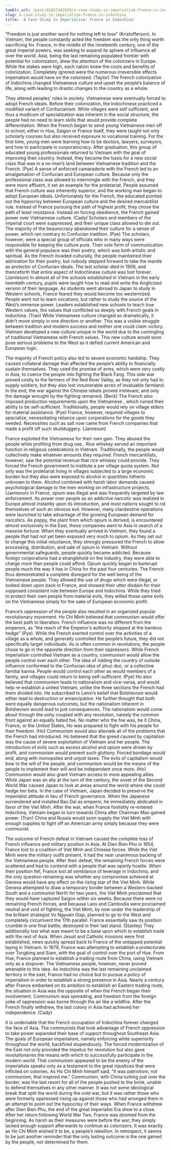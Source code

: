 ```yaml
---
tumblr_url: /post/81817342839/a-case-study-in-imperialism-france-in-indochina
slug: a-case-study-in-imperialism-france-in-indochina
title: 'A Case Study In Imperialism: France in Indochina'
---
```

“Freedom is just another word for nothing left to lose” (Kristofferson).  In Vietnam, the people constantly acted like freedom was the only thing worth sacrificing for.  France, in the middle of the nineteenth century, one of the great imperial powers, was seeking to expand its sphere of influence all over the world.  Asia, being the last remaining populated frontier with potential for colonization, drew the attention of the colonizers in Europe.  While the stakes were high, each nation knew the costs and benefits of colonization.  Completely ignored were the numerous irreversible effects imperialism would have on the colonized.  (Taylor) The French colonization of Indochina changed Vietnamese culture and upset the people’s balance of life, along with leading to drastic changes to the country as a whole.

<!-- more -->

They altered peoples’ roles in society.  Vietnamese were eventually forced to adopt French ideals.  Before their colonization, the Indochinese practiced a modified variant of Confucianism.  While villages were self sufficient, and thus a modicum of specialization was inherent in the social structure, the people had no need to learn skills that would provide complete differentiation.  When the French began to send young Vietnamese men off to school, either in Hue, Saigon or France itself, they were taught not only scholarly courses but also received exposure to vocational training.  For the first time, young men were learning how to be doctors, lawyers, surveyors, and how to participate in corporatocracy.  After graduation, this group of educated young professionals returned to Vietnam with the goal of improving their country. Instead, they became the basis for a new social class that was in a no-man’s land between Vietnamese tradition and the French.  (Pye)  A sense of enforced camaraderie with the French led to an amalgamation of Confucian and European culture.  Because only the professional class was allowed to intermingle with the French, and they were more affluent, it set an example for the proletariat.  People assumed that French culture was inherently superior, and the working man began to adopt European ideals.  Unfortunately for the French, the educated pointed out the hypocrisy between European culture and the desired mercantilist rule.  Instead of France pursuing the path of highest profit, they chose the path of least resistance.  Instead on forcing obedience, the French gained power over Vietnamese culture. (Cady)  Scholars and members of the imperial court were suppressed, and their unique class allowed to die out.  The majority of the beaurocracy  abandoned their culture for a sense of power, which ran contrary to Confucian tradition. (Pye)  The scholars, however, were a special group of officials who in many ways were responsible for keeping the culture pure.  Their sole form of communication with the general populace was their poetry, which was both artistic and spiritual.  As the French invaded culturally, the people maintained their admiration for their poetry; but nobody stepped forward to take the mantle as protector of Confucian ideals.  The last scholar died in 1909, and thenceforth that entire aspect of Indochinese culture was lost forever. (Jamieson)  In almost all of the schools established in Vietnam in the early twentieth century, pupils were taught how to read and write  the Anglicized version of their language.  As students went abroad to Japan to study in Western schools, France feared they would become too westernized.  People went not to learn vocations, but rather to study the source of the West’s immense power.  Leaders established new schools to teach true Western values, the values that conflicted so deeply with French goals in Indochina. (Tran)  While Vietnamese culture changed so dramatically, it didn’t move simply in one direction or another.  This was a visible struggle between tradition and modern success and neither one could claim victory.  Vietnam developed a new culture unique in the world due to the comingling of traditional Vietnamese with French values. This new culture would soon pose serious problems to the West as it defied current  American and European logic.

The majority of French policy also led to severe economic hardship.  They caused collateral damage that affected the people’s ability to financially sustain themselves.  They used the promise of arms, which were very costly in Asia, to coerce the people into fighting the Black Fang.  This side war proved costly to the farmers of the Red River Valley, as they not only had to supply soldiers, but they also lost innumerable acres of invaluable farmland. In the end, the war against the Chinese rebels proved irrelevant, and only the damage wrought by the fighting remained.  (Beck)  The French also imposed production requirements upon the Vietnamese , which ruined their ability to be self-sufficient. Traditionally, people would rely on village elders for material assistance.  (Pye)  France, however, required villages to specialize, necessitating reliance upon corporations for the goods they needed.   Necessities such as salt now came from French companies that made a profit off such skullduggery.  (Jamieson)

France exploited the Vietnamese for their own gain.  They abused the people while profiting from drug use..  Rice whiskey served an important function in religious celebrations in Vietnam.  Traditionally, the people would collectively make whatever amounts they required.  French mercantilists, however, saw the potential revenue that rice whiskey could provide.  They forced the French government to institute a per village quota system.  Not only was the proletariat living in villages subjected to a large economic burden but they also were exposed to alcohol in quantities hitherto unknown to them. Alcohol combined with harsh labor demands caused psychological damage to the men working on infrastructure projects. (Jamieson)  In France, opium was illegal and was frequently targeted by law enforcement.  Its power over people as an addictive narcotic was realized in Europe almost instantly upon its introduction, and most nations sought to rid themselves of such an obvious evil.  However, many clandestine operations were launched to take advantage of the growing European demand for narcotics.  As poppy, the plant from which opium is derived, is encountered almost exclusively in the East, these companies went to Asia in search of a massive fortune.  When they eventually arrived in Vietnam, they found a people that had not yet been exposed  very much to opium.  As they set out to change this initial reluctance, they strongly pressured the French to allow processing, distribution, and sale of opium in Vietnam.  Without governmental safeguards, people quickly became addicted.  Because foreign corporations had a stranglehold on the industry, they were able to charge more than people could afford. Opium quickly began to bankrupt people much the way it has in China for the past four centuries.  The French thus demonstrated a complete disregard for the well being of the Vietnamese people.  They allowed the use of drugs which were illegal, or looked down upon back in France, and showed their utter disdain for their supposed consistent rule between Europe and Indochina.  While they tried to protect their own people from material evils, they willed those same evils on the Vietnamese simply for the sake of European economic profit. 

France’s oppression of the people also resulted in an organized popular revolutionary movement.  Ho Chi Minh believed that communism would offer the best path to liberation.  French influence was no different from the emperors, as “the reach of the Emperor’s authority stopped at the bamboo hedge” (Pye).  While the French exerted control over the activities of a village as a whole, and generally controlled the people’s future, they did not specifically target individuals.  As is often common in revolutions, the people chose to go in the opposite direction from their oppressors.  While French imperialism controlled Vietnam as a country, communism would allow the people control over each other.  The idea of ridding the country of outside influence conformed to the Confucian idea of phuc duc, or a collective familial karma.  People would control each other as would members of a family, and villages could return to being self-sufficient.  (Pye)  Ho also believed that communism leads to nationalism and vice-versa, and would help re-establish a united Vietnam, unlike the three sections the French had them divided into.  He subscribed to Lenin’s belief that Bolshevism would either lead to destruction or emancipation.  He further thought that both were equally dangerous outcomes, but the nationalism inherent in Bolshevism would lead to just consequences.  The nationalism would come about through the unity coupled with any revolution, namely the common front against an equally hated foe.  No matter who the foe was, be it China, France, or the United States, Ho was prepared to fight with his people for their freedom. (Ho)  Communism would also alleviate all of the problems that the French had introduced.  Ho believed that the greed caused by capitalism was the cause of severe exploitation of Vietnam and her people.  The introduction of evils such as excess alcohol and opium were driven by profit, and communism would prevent such gluttony.  Forced bondage would end, along with monopolies and unjust taxes.  The evils of capitalism would bow to the will of the people, and communism would be the means of the people to implement their will and be independent once more. (Ho) Communism would also grant Vietnam access to more appealing allies.  While Japan was an ally at the turn of the century, the onset of the Second World War caused Japan to look at areas around the world where she could hedge her bets.  In the case of Vietnam, Japan decided to preserve the imperialist attitude in lieu of French governance.  When the Japanese surrendered and installed Bao Dai as emperor, he immediately abdicated in favor of the Viet Minh.  After the war, when France foolishly re-entered Indochina, Vietnam began to turn towards China after Chairman Mao gained power. (Tran)  China and Russia would soon  supply the Viet Minh with enough supplies to fight off an American army simply because they were communist.

The outcome of French defeat in Vietnam  caused the complete loss of French influence and military position in Asia.  At Dien Bien Phu in 1954, France lost to a coalition of Viet Minh and Chinese forces.  While the Viet Minh were the military outfit present, it had the near unanimous backing of the Vietnamese people.  After their defeat, the remaining French forces were scattered and had to contend with a people that was openly hostile.  When their position fell, France lost all semblance of leverage in Indochina, and the only question remaining was whether any compromise achieved at Geneva would have any effect on the rising star of the Viet Minh.  While Geneva attempted to draw a temporary border between a Western-backed South and a communist North for two years, the Viet Minh proclaimed that they would have captured Saigon within six weeks.  Because there were no remaining French forces, and because Laos and Cambodia were proclaimed neutral and void of fighting, the Viet Minh, by now under the leadership of the brilliant strategist Vo Ngyuen Giap, planned to go to the West and completely circumvent the 17th parallel.  France essentially saw its position crumble in one final battle; destroyed in their last stand. (Stanley)  They additionally lost what was meant to be a base upon which to establish trade with the rest of Asia.  When Jesuit and Catholic missions were first established, news quickly spread back to France of the untapped potential laying in Vietnam.  In 1879, France was attempting to establish a protectorate over Tongking and Siam, with the goal of control over the port of Hue.  From Hue, France planned to establish a trading route from China, using Vietnam only as a stopover.  The Vietnamese people, however, never proved amenable to this idea.  As Indochina was the last remaining unclaimed territory in the east, France had no choice but to pursue a policy of imperialism in order to establish a strong presence in Asia.  Nearly a century after France embarked on its ambition to establish an Eastern trading route, the situation in Asia was the opposite of when the French began their involvement. Communism was spreading, and freedom from the foreign yoke of oppression was borne through the air like a wildfire.  After the French finally withdrew, the last colony in Asia had achieved her independence. (Cady)

It is undeniable that the French occupation of Indochina forever changed the face of Asia.  The communists that took advantage of French oppression to take power expanded their base of support throughout Southeast Asia.  The goals of European imperialism, namely enforcing white superiority throughout the world, backfired stupendously.  The forced modernization of the East not only provided the impetus for revolution but also gave revolutionaries the means with which to successfully participate in the modern world.  That communism appeared to be the enemy of the imperialists speaks only as a testament to the great injustices that were inflicted on colonies.  As Ho Chi Minh himself said, “it was patriotism, not communism, that inspired me.”  Communism, with China lurking just over the border, was the last resort for all of the people pushed to the brink, unable to defend themselves in any other manner.  It was not some ideological break that split the world during the cold war, but it was rather those who were formerly oppressed rising up against those who had wronged them in an attempt to point out the hypocrisy of their ways.  When France withdrew after Dien Bien Phu, the end of the great Imperialist Era drew to a close.  After her return following World War Two, France was doomed from the beginning.  As harsh as their measures were before the war, they simply lacked enough support afterwards to continue as colonizers.  It was exactly as Ho Chi Minh wished it to be, a people’s rebellion.  In retrospect, it seems to be just another reminder that the only lasting outcome is the one gained by the people, not determined for them.

